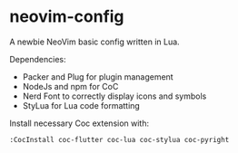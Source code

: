 # neovim-config

A newbie NeoVim basic config written in Lua.

Dependencies:
- Packer and Plug for plugin management
- NodeJs and npm for CoC
- Nerd Font to correctly display icons and symbols
- StyLua for Lua code formatting

Install necessary Coc extension with:
````
:CocInstall coc-flutter coc-lua coc-stylua coc-pyright
````
